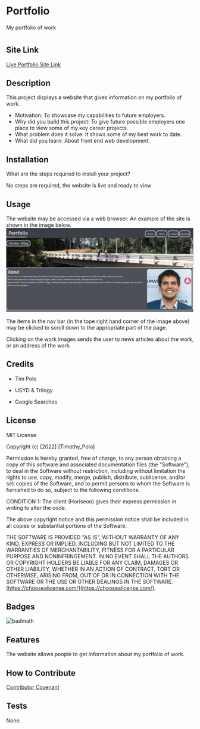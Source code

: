# Portfolio
My portfolio of work
# <Portfolio>

## Site Link

[Live Portfolio Site Link](https://timp1990.github.io/Portfolio/)

## Description

This project displays a website that gives information on my portfolio of work.

- Motivation: 
To showcase my capabilities to future employers.
- Why did you build this project: 
To give future possible employers one place to view some of my key career projects.
- What problem does it solve: 
It shows some of my best work to date.
- What did you learn: 
About front end web development.


## Installation

What are the steps required to install your project? 

No steps are required, the website is live and ready to view

## Usage

The website may be accessed via a web browser. 
An example of the site is shown in the image below.
![Example Site](./assets/images/screenshot.png)

The items in the nav bar (in the tope right hand corner of the image above) may be clicked to scroll down to the appropriate part of the page.

Clicking on the work images sends the user to news articles about the work, or an address of the work.

## Credits

- Tim Polo

- USYD & Trilogy

- Google Searches

## License

MIT License

Copyright (c) [2022] [Timothy_Polo]

Permission is hereby granted, free of charge, to any person obtaining a copy
of this software and associated documentation files (the "Software"), to deal
in the Software without restriction, including without limitation the rights
to use, copy, modify, merge, publish, distribute, sublicense, and/or sell
copies of the Software, and to permit persons to whom the Software is
furnished to do so, subject to the following conditions:

CONDITION 1: The client (Horiseon) gives their express permission in writing to alter the code.

The above copyright notice and this permission notice shall be included in all
copies or substantial portions of the Software.

THE SOFTWARE IS PROVIDED "AS IS", WITHOUT WARRANTY OF ANY KIND, EXPRESS OR
IMPLIED, INCLUDING BUT NOT LIMITED TO THE WARRANTIES OF MERCHANTABILITY,
FITNESS FOR A PARTICULAR PURPOSE AND NONINFRINGEMENT. IN NO EVENT SHALL THE
AUTHORS OR COPYRIGHT HOLDERS BE LIABLE FOR ANY CLAIM, DAMAGES OR OTHER
LIABILITY, WHETHER IN AN ACTION OF CONTRACT, TORT OR OTHERWISE, ARISING FROM,
OUT OF OR IN CONNECTION WITH THE SOFTWARE OR THE USE OR OTHER DEALINGS IN THE
SOFTWARE. [https://choosealicense.com/](https://choosealicense.com/).



## Badges

![badmath](https://img.shields.io/github/languages/top/lernantino/badmath)


## Features

The website allows people to get information about my portfolio of work.

## How to Contribute

[Contributor Covenant](https://www.contributor-covenant.org/) 

## Tests

None.

